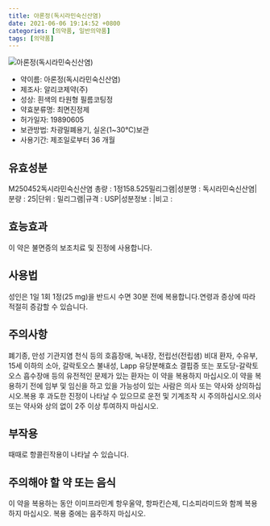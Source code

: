```yaml
---
title: 아론정(독시라민숙신산염)
date: 2021-06-06 19:14:52 +0800
categories: [의약품, 일반의약품]
tags: [의약품]
---
```

![아론정(독시라민숙신산염)](https://nedrug.mfds.go.kr/pbp/cmn/itemImageDownload/1NNuh6mJnK1)

- 약이름: 아론정(독시라민숙신산염)
- 제조사: 알리코제약(주)
- 성상: 흰색의 타원형 필름코팅정
- 약효분류명: 최면진정제
- 허가일자: 19890605
- 보관방법: 차광밀폐용기, 실온(1~30℃)보관
- 사용기간: 제조일로부터 36 개월
## 유효성분
M250452독시라민숙신산염
총량 : 1정158.525밀리그램|성분명 : 독시라민숙신산염|분량 : 25|단위 : 밀리그램|규격 : USP|성분정보 : |비고 :
## 효능효과
이 약은 불면증의 보조치료 및 진정에 사용합니다.
## 사용법
성인은 1일 1회 1정(25 mg)을 반드시 수면 30분 전에 복용합니다.연령과 증상에 따라 적절히 증감할 수 있습니다.
## 주의사항
폐기종, 만성 기관지염 천식 등의 호흡장애, 녹내장, 전립선(전립샘) 비대 환자, 수유부, 15세 이하의 소아, 갈락토오스 불내성, Lapp 유당분해효소 결핍증 또는 포도당-갈락토오스 흡수장애 등의 유전적인 문제가 있는 환자는 이 약을 복용하지 마십시오.이 약을 복용하기 전에 임부 및 임신을 하고 있을 가능성이 있는 사람은 의사 또는 약사와 상의하십시오.복용 후 과도한 진정이 나타날 수 있으므로 운전 및 기계조작 시 주의하십시오.의사 또는 약사와 상의 없이 2주 이상 투여하지 마십시오.
## 부작용
때때로 항콜린작용이 나타날 수 있습니다.
## 주의해야 할 약 또는 음식
이 약을 복용하는 동안 이미프라민계 항우울약, 항파킨슨제, 디소피라미드와 함께 복용하지 마십시오. 복용 중에는 음주하지 마십시오.
